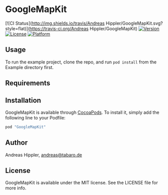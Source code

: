 # GoogleMapKit

[![CI Status](http://img.shields.io/travis/Andreas Hippler/GoogleMapKit.svg?style=flat)](https://travis-ci.org/Andreas Hippler/GoogleMapKit)
[![Version](https://img.shields.io/cocoapods/v/GoogleMapKit.svg?style=flat)](http://cocoapods.org/pods/GoogleMapKit)
[![License](https://img.shields.io/cocoapods/l/GoogleMapKit.svg?style=flat)](http://cocoapods.org/pods/GoogleMapKit)
[![Platform](https://img.shields.io/cocoapods/p/GoogleMapKit.svg?style=flat)](http://cocoapods.org/pods/GoogleMapKit)

## Usage

To run the example project, clone the repo, and run `pod install` from the Example directory first.

## Requirements

## Installation

GoogleMapKit is available through [CocoaPods](http://cocoapods.org). To install
it, simply add the following line to your Podfile:

```ruby
pod "GoogleMapKit"
```

## Author

Andreas Hippler, andreas@tabaro.de

## License

GoogleMapKit is available under the MIT license. See the LICENSE file for more info.
